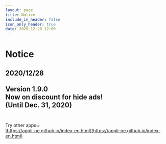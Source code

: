 ```yaml
---
layout: page
title: Notice
include_in_header: false
icon_only_header: true
date: 2020-12-28 12:00
---
```

# Notice
2020/12/28
<br>
<br>
Version 1.9.0
<br>
Now on discount for hide ads!
<br>
(Until Dec. 31, 2020)
<br>
<br>
---
Try other apps↓
<br>
[https://appli-ne.github.io/index-en.html](https://appli-ne.github.io/index-en.html)